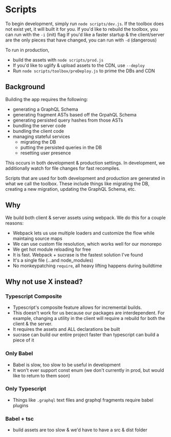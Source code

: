 # Scripts

To begin development, simply run `node scripts/dev.js`.
If the toolbox does not exist yet, it will built it for you.
If you'd like to rebuild the toolbox, you can run with the `-i` (init) flag
If you'd like a faster startup & the client/server are the only pieces that have changed, you can run with `-d` (dangerous)

To run in production,

- build the assets with `node scripts/prod.js`
- If you'd like to uglify & upload assets to the CDN, use `--deploy`
- Run `node scripts/toolbox/preDeploy.js` to prime the DBs and CDN

## Background

Building the app requires the following:

- generating a GraphQL Schema
- generating fragment ASTs based off the GrpahQL Schema
- generating persisted query hashes from those ASTs
- bundling the server code
- bundling the client code
- managing stateful services
  - migrating the DB
  - putting the persisted queries in the DB
  - resetting user presence

This occurs in both development & production settings.
In development, we additionally watch for file changes for fast recompiles.

Scripts that are used for both development and production are generated in what we call the toolbox.
These include things like migrating the DB, creating a new migration, updating the GraphQL Schema, etc.

## Why

We build both client & server assets using webpack.
We do this for a couple reasons:

- Webpack lets us use multiple loaders and customize the flow while maintaing source maps
- We can use custom file resolution, which works well for our monorepo
- We get hot module reloading for free
- It is fast. Webpack + sucrase is the fastest solution I've found
- It's a single file (...and node_modules)
- No monkeypatching `require`, all heavy lifting happens during buildtime

## Why not use X instead?

### Typescript Composite

- Typescript's composite feature allows for incremental builds.
- This doesn't work for us because our packages are interdependent. For example, changing a utility in the client will require a rebuild for both the client & the server.
- It requires the assets and ALL declarations be built
- sucrase can build our entire project faster than typescript can build a piece of it

### Only Babel

- Babel is slow, too slow to be useful in development
- It won't ever support const enum (we don't currently in prod, but would like to return to them soon)

### Only Typescript

- Things like `.graphql` text files and graphql fragments require babel plugins

### Babel + tsc

- build assets are too slow & we'd have to have a src & dist folder
